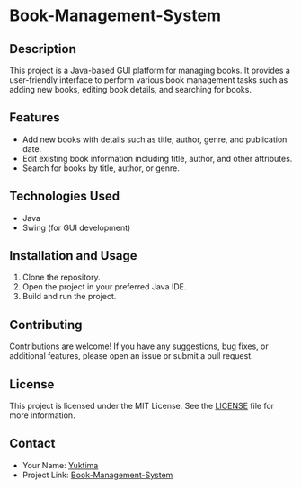 # Book-Management-System

## Description
This project is a Java-based GUI platform for managing books. It provides a user-friendly interface to perform various book management tasks such as adding new books, editing book details, and searching for books.

## Features
- Add new books with details such as title, author, genre, and publication date.
- Edit existing book information including title, author, and other attributes.
- Search for books by title, author, or genre.

## Technologies Used
- Java
- Swing (for GUI development)

## Installation and Usage
1. Clone the repository.
2. Open the project in your preferred Java IDE.
3. Build and run the project.

## Contributing
Contributions are welcome! If you have any suggestions, bug fixes, or additional features, please open an issue or submit a pull request.

## License
This project is licensed under the MIT License. See the [LICENSE](LICENSE) file for more information.

## Contact
- Your Name: [Yuktima](https://github.com/Yuktima)
- Project Link: [Book-Management-System](https://github.com/Yuktima/Book-Management-System.git)


